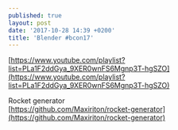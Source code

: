 ```yaml
---
published: true
layout: post
date: '2017-10-28 14:39 +0200'
title: 'Blender #bcon17'
---
```

[https://www.youtube.com/playlist?list=PLa1F2ddGya_9XER0wnFS6Mgnp3T-hgSZO](https://www.youtube.com/playlist?list=PLa1F2ddGya_9XER0wnFS6Mgnp3T-hgSZO)

Rocket generator  
[https://github.com/Maxiriton/rocket-generator](https://github.com/Maxiriton/rocket-generator)
